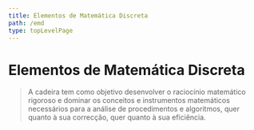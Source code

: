 ```yaml
---
title: Elementos de Matemática Discreta
path: /emd
type: topLevelPage
---
```


# Elementos de Matemática Discreta

> A cadeira tem como objetivo desenvolver o raciocínio matemático rigoroso e dominar os conceitos e instrumentos matemáticos necessários para a análise de procedimentos e algoritmos, quer quanto à sua correcção, quer quanto à sua eficiência.
